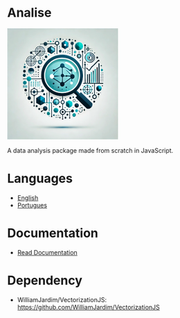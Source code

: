 # Analise
![Logo do projeto](./imagens/icon256x256.png)

A data analysis package made from scratch in JavaScript.

# Languages
- [English](./READMES/README-en.md)
- [Portugues](./READMES/README-pt.md)

# Documentation
- [Read Documentation](./docs/main.md)

# Dependency
  - WilliamJardim/VectorizationJS: https://github.com/WilliamJardim/VectorizationJS